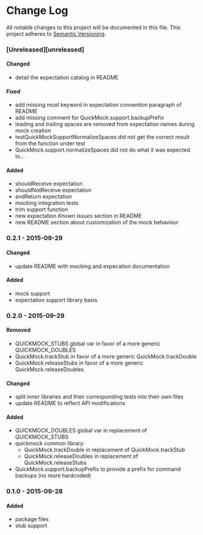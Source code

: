 # Change Log
All notable changes to this project will be documented in this file.
This project adheres to [Semantic Versioning](http://semver.org/).

### [Unreleased][unreleased]

#### Changed
- detail the expectation catalog in README

#### Fixed
- add missing _must_ keyword in expectation convention paragraph of README
- add missing comment for QuickMock.support.backupPrefix
- leading and trailing spaces are removed from expectation names during mock creation
- testQuickMockSupportNormalizeSpaces did not get the correct result from the function under test
- QuickMock.support.normalizeSpaces did not do what it was expected to...

#### Added
- shouldReceive expectation
- shouldNotReceive expectation
- andReturn expectation
- mocking integration tests
- trim support function
- new expectation _Known Issues_ section in README
- new README section about customization of the mock behaviour

### 0.2.1 - 2015-09-29
#### Changed
- update README with mocking and expecation documentation

#### Added
- mock support
- expectation support library basis

### 0.2.0 - 2015-09-29
#### Removed    
- QUICKMOCK_STUBS global var in favor of a more generic QUICKMOCK_DOUBLES
- QuickMock.trackStub in favor of a more generic QuickMock.trackDouble
- QuickMock.releaseStubs in favor of a more generic QuickMock.releaseDoubles

#### Changed
- split inner libraries and their corresponding tests into their own files
- update README to reflect API modifications

#### Added
- QUICKMOCK_DOUBLES global var in replacement of QUICKMOCK_STUBS
- quickmock common library:
    * QuickMock.trackDouble in replacement of QuickMock.trackStub
    * QuickMock.releaseDoubles in replacement of QuickMock.releaseStubs
- QuickMock.support.backupPrefix to provide a prefix for command backups (no more hardcoded)

### 0.1.0 - 2015-09-28
#### Added
- package files
- stub support